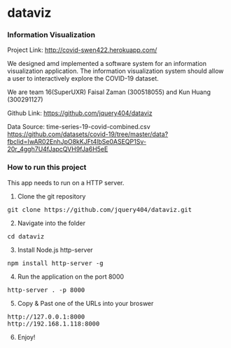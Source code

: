 # dataviz

### Information Visualization
Project Link: 
http://covid-swen422.herokuapp.com/

We designed amd implemented a software system for an information visualization application. The information visualization system should allow a user to interactively explore the COVID-19 dataset.

We are team 16(SuperUXR) Faisal Zaman (300518055) and Kun Huang (300291127)

Github Link:
https://github.com/jquery404/dataviz

Data Source:
time-series-19-covid-combined.csv
https://github.com/datasets/covid-19/tree/master/data?fbclid=IwAR02EnhJpO8kKJFt4lbSe0ASEQP1Sv-20r_4ggh7U4fJapcQVH9fJa6H5eE

### How to run this project

This app needs to run on a HTTP server.

1. Clone the git repository
<pre>
git clone https://github.com/jquery404/dataviz.git
</pre>

2. Navigate into the folder
<pre>
cd dataviz
</pre>

3. Install Node.js http-server
<pre>
npm install http-server -g
</pre>


4. Run the application on the port 8000
<pre>
http-server . -p 8000
</pre>

5. Copy & Past one of the URLs into your broswer
<pre>
http://127.0.0.1:8000
http://192.168.1.118:8000
</pre>

6. Enjoy!
